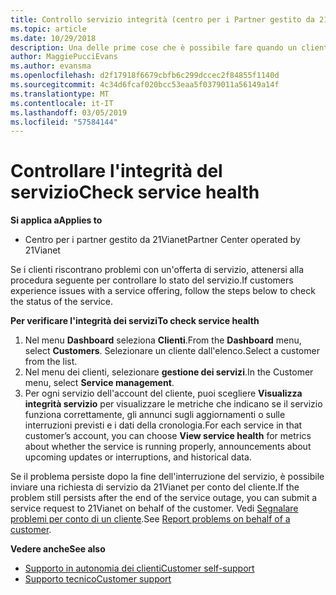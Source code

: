 ```yaml
---
title: Controllo servizio integrità (centro per i Partner gestito da 21Vianet)
ms.topic: article
ms.date: 10/29/2018
description: Una delle prime cose che è possibile fare quando un cliente segnala problemi con un servizio è controllare l'integrità del servizio.
author: MaggiePucciEvans
ms.author: evansma
ms.openlocfilehash: d2f17918f6679cbfb6c299dccec2f84855f1140d
ms.sourcegitcommit: 4c34d6fcaf020bcc53eaa5f0379011a56149a14f
ms.translationtype: MT
ms.contentlocale: it-IT
ms.lasthandoff: 03/05/2019
ms.locfileid: "57584144"
---
```

# <a name="check-service-health"></a><span data-ttu-id="5fce0-103">Controllare l'integrità del servizio</span><span class="sxs-lookup"><span data-stu-id="5fce0-103">Check service health</span></span>

<span data-ttu-id="5fce0-104">**Si applica a**</span><span class="sxs-lookup"><span data-stu-id="5fce0-104">**Applies to**</span></span>

-   <span data-ttu-id="5fce0-105">Centro per i partner gestito da 21Vianet</span><span class="sxs-lookup"><span data-stu-id="5fce0-105">Partner Center operated by 21Vianet</span></span>


<span data-ttu-id="5fce0-106">Se i clienti riscontrano problemi con un'offerta di servizio, attenersi alla procedura seguente per controllare lo stato del servizio.</span><span class="sxs-lookup"><span data-stu-id="5fce0-106">If customers experience issues with a service offering, follow the steps below to check the status of the service.</span></span>

<span data-ttu-id="5fce0-107">**Per verificare l'integrità dei servizi**</span><span class="sxs-lookup"><span data-stu-id="5fce0-107">**To check service health**</span></span>

1.  <span data-ttu-id="5fce0-108">Nel menu **Dashboard** seleziona **Clienti**.</span><span class="sxs-lookup"><span data-stu-id="5fce0-108">From the **Dashboard** menu, select **Customers**.</span></span> <span data-ttu-id="5fce0-109">Selezionare un cliente dall'elenco.</span><span class="sxs-lookup"><span data-stu-id="5fce0-109">Select a customer from the list.</span></span>
2.  <span data-ttu-id="5fce0-110">Nel menu dei clienti, selezionare **gestione dei servizi**.</span><span class="sxs-lookup"><span data-stu-id="5fce0-110">In the Customer menu, select **Service management**.</span></span>
3.  <span data-ttu-id="5fce0-111">Per ogni servizio dell'account del cliente, puoi scegliere **Visualizza integrità servizio** per visualizzare le metriche che indicano se il servizio funziona correttamente, gli annunci sugli aggiornamenti o sulle interruzioni previsti e i dati della cronologia.</span><span class="sxs-lookup"><span data-stu-id="5fce0-111">For each service in that customer’s account, you can choose **View service health** for metrics about whether the service is running properly, announcements about upcoming updates or interruptions, and historical data.</span></span>

<span data-ttu-id="5fce0-112">Se il problema persiste dopo la fine dell'interruzione del servizio, è possibile inviare una richiesta di servizio da 21Vianet per conto del cliente.</span><span class="sxs-lookup"><span data-stu-id="5fce0-112">If the problem still persists after the end of the service outage, you can submit a service request to 21Vianet on behalf of the customer.</span></span> <span data-ttu-id="5fce0-113">Vedi [Segnalare problemi per conto di un cliente](report-problems-on-behalf-of-a-customer.md).</span><span class="sxs-lookup"><span data-stu-id="5fce0-113">See [Report problems on behalf of a customer](report-problems-on-behalf-of-a-customer.md).</span></span>

<span data-ttu-id="5fce0-114">**Vedere anche**</span><span class="sxs-lookup"><span data-stu-id="5fce0-114">**See also**</span></span>

-   [<span data-ttu-id="5fce0-115">Supporto in autonomia dei clienti</span><span class="sxs-lookup"><span data-stu-id="5fce0-115">Customer self-support</span></span>](customer-self-support.md)
-   [<span data-ttu-id="5fce0-116">Supporto tecnico</span><span class="sxs-lookup"><span data-stu-id="5fce0-116">Customer support</span></span>](customer-support.md)